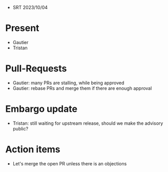 - SRT 2023/10/04

# Present
- Gautier
- Tristan

# Pull-Requests
- Gautier: many PRs are stalling, while being approved
- Gautier: rebase PRs and merge them if there are enough approval

# Embargo update
- Tristan: still waiting for upstream release, should we make the advisory public?

# Action items
- Let's merge the open PR unless there is an objections
